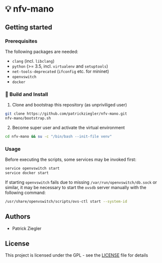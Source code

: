 # :bulb: nfv-mano

## Getting started

### Prerequisites

The following packages are needed:

* `clang` (incl. `libclang`)
* `python` (>= 3.5, incl. `virtualenv` and `setuptools`)
* `net-tools-deprecated` (`ifconfig` etc. for mininet)
* `openvswitch`
* `docker`

### :hammer: Build and Install

1. Clone and bootstrap this repository (as unpriviliged user)
```bash
git clone https://github.com/patrickziegler/nfv-mano.git
nfv-mano/bootstrap.sh
```

2. Become super user and activate the virtual environment
```bash
cd nfv-mano && su -c "/bin/bash --init-file venv"
```

### Usage

Before executing the scripts, some services may be invoked first:
```bash
service openvswitch start
service docker start
```

If starting `openvswitch` fails due to missing `/var/run/openvswitch/db.sock` or similar, it may be necessary to start the `ovsdb` server manually with the following command:
```bash
/usr/share/openvswitch/scripts/ovs-ctl start --system-id
```

## Authors

*  Patrick Ziegler

## License

This project is licensed under the GPL - see the [LICENSE](LICENSE) file for details
